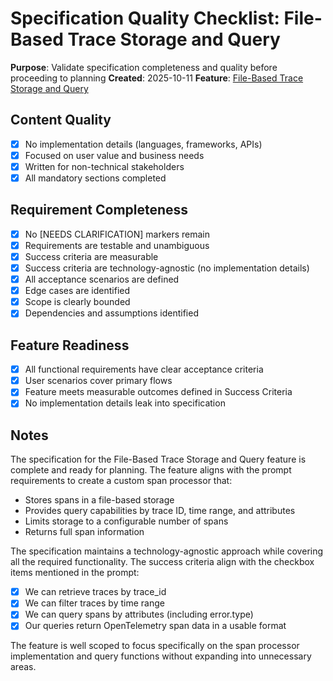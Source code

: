 # Specification Quality Checklist: File-Based Trace Storage and Query

**Purpose**: Validate specification completeness and quality before proceeding to planning
**Created**: 2025-10-11
**Feature**: [File-Based Trace Storage and Query](../spec.md)

## Content Quality

- [x] No implementation details (languages, frameworks, APIs)
- [x] Focused on user value and business needs
- [x] Written for non-technical stakeholders
- [x] All mandatory sections completed

## Requirement Completeness

- [x] No [NEEDS CLARIFICATION] markers remain
- [x] Requirements are testable and unambiguous
- [x] Success criteria are measurable
- [x] Success criteria are technology-agnostic (no implementation details)
- [x] All acceptance scenarios are defined
- [x] Edge cases are identified
- [x] Scope is clearly bounded
- [x] Dependencies and assumptions identified

## Feature Readiness

- [x] All functional requirements have clear acceptance criteria
- [x] User scenarios cover primary flows
- [x] Feature meets measurable outcomes defined in Success Criteria
- [x] No implementation details leak into specification

## Notes

The specification for the File-Based Trace Storage and Query feature is complete and ready for planning. The feature aligns with the prompt requirements to create a custom span processor that:
- Stores spans in a file-based storage
- Provides query capabilities by trace ID, time range, and attributes
- Limits storage to a configurable number of spans
- Returns full span information

The specification maintains a technology-agnostic approach while covering all the required functionality. The success criteria align with the checkbox items mentioned in the prompt:
- [x] We can retrieve traces by trace_id
- [x] We can filter traces by time range
- [x] We can query spans by attributes (including error.type)
- [x] Our queries return OpenTelemetry span data in a usable format

The feature is well scoped to focus specifically on the span processor implementation and query functions without expanding into unnecessary areas.